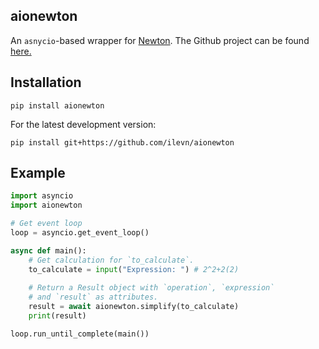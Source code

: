 ## aionewton

An `asnycio`-based  wrapper for [Newton](https://newton.now.sh).
The Github project can be found [here.](https://github.com/aunyks/newton-api)

## Installation
```
pip install aionewton
```
For the latest development version:
```
pip install git+https://github.com/ilevn/aionewton
```

## Example

```py
import asyncio
import aionewton

# Get event loop
loop = asyncio.get_event_loop()

async def main():
    # Get calculation for `to_calculate`.
    to_calculate = input("Expression: ") # 2^2+2(2)
    
    # Return a Result object with `operation`, `expression`
    # and `result` as attributes.
    result = await aionewton.simplify(to_calculate)
    print(result)

loop.run_until_complete(main())
```